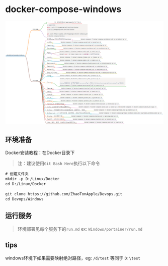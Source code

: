 # docker-compose-windows

![docker-compose-windows.png](./image/docker-compose-windows.png)

## 环境准备

Docker安装教程：在Docker目录下
> 注：建议使用`Git Bash Here`执行以下命令
```shell script
# 创建文件夹
mkdir -p D:/Linux/Docker
cd D:/Linux/Docker

git clone https://github.com/ZhaoTonApple/Devops.git
cd Devops/Windows
```

## 运行服务

> 环境部署见每个服务下的`run.md`
> ex: `Windows/portainer/run.md`

## tips

windows环境下如果需要映射绝对路径，eg: `/d/test` 等同于 `D:\test`
